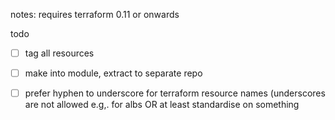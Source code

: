 notes: requires terraform 0.11 or onwards

todo

- [ ] tag all resources
- [ ] make into module, extract to separate repo
- [ ] prefer hyphen to underscore for terraform resource names (underscores are not allowed e.g,. for albs OR at least standardise on something

